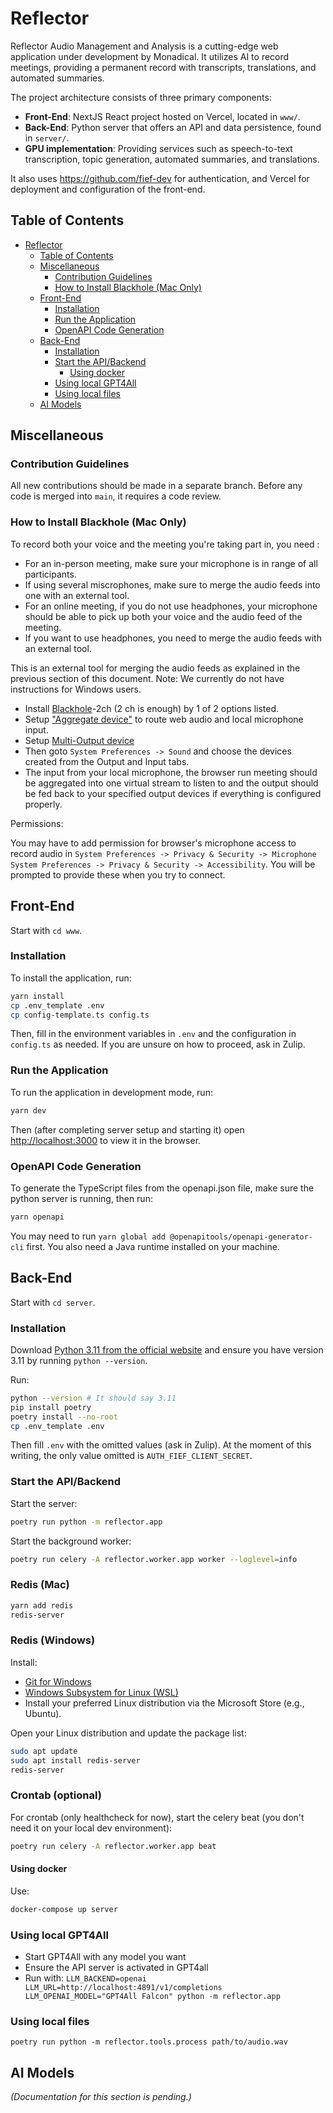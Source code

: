 # Reflector

Reflector Audio Management and Analysis is a cutting-edge web application under development by Monadical. It utilizes AI to record meetings, providing a permanent record with transcripts, translations, and automated summaries.

The project architecture consists of three primary components:

* **Front-End**: NextJS React project hosted on Vercel, located in `www/`.
* **Back-End**: Python server that offers an API and data persistence, found in `server/`.
* **GPU implementation**: Providing services such as speech-to-text transcription, topic generation, automated summaries, and translations.

It also uses https://github.com/fief-dev for authentication, and Vercel for deployment and configuration of the front-end.

## Table of Contents

- [Reflector](#reflector)
  - [Table of Contents](#table-of-contents)
  - [Miscellaneous](#miscellaneous)
    - [Contribution Guidelines](#contribution-guidelines)
    - [How to Install Blackhole (Mac Only)](#how-to-install-blackhole-mac-only)
  - [Front-End](#front-end)
    - [Installation](#installation)
    - [Run the Application](#run-the-application)
    - [OpenAPI Code Generation](#openapi-code-generation)
  - [Back-End](#back-end)
    - [Installation](#installation-1)
    - [Start the API/Backend](#start-the-apibackend)
      - [Using docker](#using-docker)
    - [Using local GPT4All](#using-local-gpt4all)
    - [Using local files](#using-local-files)
  - [AI Models](#ai-models)

## Miscellaneous

### Contribution Guidelines

All new contributions should be made in a separate branch. Before any code is merged into `main`, it requires a code review.

### How to Install Blackhole (Mac Only)
To record both your voice and the meeting you're taking part in, you need :
- For an in-person meeting, make sure your microphone is in range of all participants.
- If using several miscrophones, make sure to merge the audio feeds into one with an external tool.
- For an online meeting, if you do not use headphones, your microphone should be able to pick up both your voice and the audio feed of the meeting.
- If you want to use headphones, you need to merge the audio feeds with an external tool.


This is an external tool for merging the audio feeds as explained in the previous section of this document.
Note: We currently do not have instructions for Windows users.
* Install [Blackhole](https://github.com/ExistentialAudio/BlackHole)-2ch (2 ch is enough) by 1 of 2 options listed.
* Setup ["Aggregate device"](https://github.com/ExistentialAudio/BlackHole/wiki/Aggregate-Device) to route web audio and local microphone input.
* Setup [Multi-Output device](https://github.com/ExistentialAudio/BlackHole/wiki/Multi-Output-Device)
* Then goto ```System Preferences -> Sound``` and choose the devices created from the Output and Input tabs.
* The input from your local microphone, the browser run meeting should be aggregated into one virtual stream to listen to and the output should be fed back to your specified output devices if everything is configured properly.

Permissions:

You may have to add permission for browser's microphone access to record audio in
```System Preferences -> Privacy & Security -> Microphone```
```System Preferences -> Privacy & Security -> Accessibility```. You will be prompted to provide these when you try to connect.

## Front-End

Start with `cd www`.

### Installation

To install the application, run:

```bash
yarn install
cp .env_template .env
cp config-template.ts config.ts
```

Then, fill in the environment variables in `.env` and the configuration in `config.ts` as needed. If you are unsure on how to proceed, ask in Zulip.

### Run the Application

To run the application in development mode, run:

```bash
yarn dev
```

Then (after completing server setup and starting it) open [http://localhost:3000](http://localhost:3000) to view it in the browser.

### OpenAPI Code Generation

To generate the TypeScript files from the openapi.json file, make sure the python server is running, then run:

```bash
yarn openapi
```

You may need to run `yarn global add @openapitools/openapi-generator-cli` first. You also need a Java runtime installed on your machine.

## Back-End

Start with `cd server`.

### Installation

Download [Python 3.11 from the official website](https://www.python.org/downloads/) and ensure you have version 3.11 by running `python --version`.

Run:

```bash
python --version # It should say 3.11
pip install poetry
poetry install --no-root
cp .env_template .env
```

Then fill `.env` with the omitted values (ask in Zulip). At the moment of this writing, the only value omitted is `AUTH_FIEF_CLIENT_SECRET`.

### Start the API/Backend

Start the server:

```bash
poetry run python -m reflector.app
```

Start the background worker:

```bash
poetry run celery -A reflector.worker.app worker --loglevel=info
```

### Redis (Mac)

```bash
yarn add redis
redis-server
```

### Redis (Windows)

Install:
- [Git for Windows](https://gitforwindows.org/)
- [Windows Subsystem for Linux (WSL)](https://docs.microsoft.com/en-us/windows/wsl/install)
-  Install your preferred Linux distribution via the Microsoft Store (e.g., Ubuntu).

Open your Linux distribution and update the package list:
```bash
sudo apt update
sudo apt install redis-server
redis-server
```

### Crontab (optional)

For crontab (only healthcheck for now), start the celery beat (you don't need it on your local dev environment):

```bash
poetry run celery -A reflector.worker.app beat
```

#### Using docker

Use:

```bash
docker-compose up server
```

### Using local GPT4All

- Start GPT4All with any model you want
- Ensure the API server is activated in GPT4all
- Run with: `LLM_BACKEND=openai LLM_URL=http://localhost:4891/v1/completions LLM_OPENAI_MODEL="GPT4All Falcon" python -m reflector.app`


### Using local files

```
poetry run python -m reflector.tools.process path/to/audio.wav
```

## AI Models

*(Documentation for this section is pending.)*

